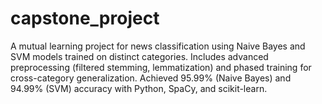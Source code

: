 # capstone_project
A mutual learning project for news classification using Naive Bayes and SVM models trained on distinct categories. Includes advanced preprocessing (filtered stemming, lemmatization) and phased training for cross-category generalization. Achieved 95.99% (Naive Bayes) and 94.99% (SVM) accuracy with Python, SpaCy, and scikit-learn.
